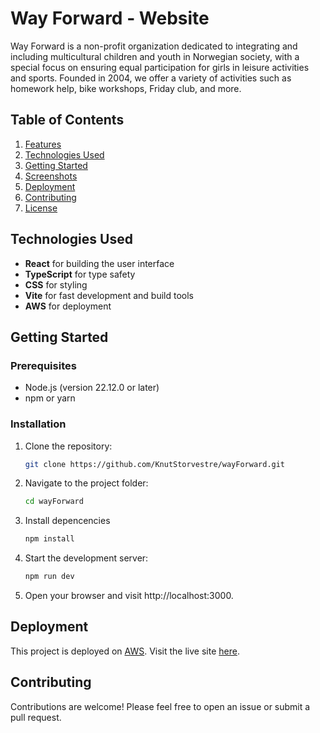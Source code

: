 # Way Forward - Website

Way Forward is a non-profit organization dedicated to integrating and including multicultural children and youth in Norwegian society, with a special focus on ensuring equal participation for girls in leisure activities and sports. Founded in 2004, we offer a variety of activities such as homework help, bike workshops, Friday club, and more.


## Table of Contents
1. [Features](#features)
2. [Technologies Used](#technologies-used)
3. [Getting Started](#getting-started)
4. [Screenshots](#screenshots)
5. [Deployment](#deployment)
6. [Contributing](#contributing)
7. [License](#license)


## Technologies Used
- **React** for building the user interface
- **TypeScript** for type safety
- **CSS** for styling
- **Vite** for fast development and build tools
- **AWS** for deployment



## Getting Started

### Prerequisites
- Node.js (version 22.12.0 or later)
- npm or yarn

### Installation
1. Clone the repository:

   ```bash
   git clone https://github.com/KnutStorvestre/wayForward.git
   ```

2. Navigate to the project folder:

   ```bash
   cd wayForward
   ```

3. Install depencencies

   ```bash
   npm install
   ```
   
4. Start the development server:

   ```bash
   npm run dev
   ```
5. Open your browser and visit http://localhost:3000.   

## Deployment
This project is deployed on [AWS](https://aws.amazon.com/). Visit the live site [here](https://www.wayforward.no/).

## Contributing
Contributions are welcome! Please feel free to open an issue or submit a pull request.